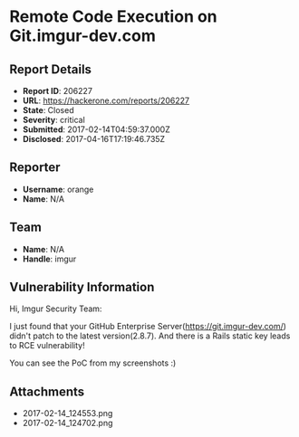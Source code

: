 # Remote Code Execution on Git.imgur-dev.com 

## Report Details
- **Report ID**: 206227
- **URL**: https://hackerone.com/reports/206227
- **State**: Closed
- **Severity**: critical
- **Submitted**: 2017-02-14T04:59:37.000Z
- **Disclosed**: 2017-04-16T17:19:46.735Z

## Reporter
- **Username**: orange
- **Name**: N/A

## Team
- **Name**: N/A
- **Handle**: imgur

## Vulnerability Information
Hi, Imgur Security Team:

I just found that your GitHub Enterprise Server(https://git.imgur-dev.com/) didn't patch to the latest version(2.8.7). And there is a Rails static key leads to RCE vulnerability!

You can see the PoC from my screenshots :)

## Attachments
- 2017-02-14_124553.png
- 2017-02-14_124702.png
